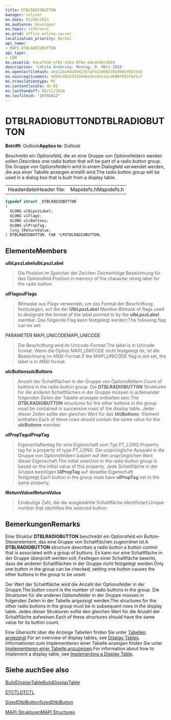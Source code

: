 ```yaml
---
title: DTBLRADIOBUTTON
manager: soliver
ms.date: 03/09/2015
ms.audience: Developer
ms.topic: reference
ms.prod: office-online-server
localization_priority: Normal
api_name:
- MAPI.DTBLRADIOBUTTON
api_type:
- COM
ms.assetid: 64cef938-ef6f-43bb-8f6e-d4cd4d6c9888
description: 'Letzte Änderung: Montag, 9. März 2015'
ms.openlocfilehash: dee12ba9da83d2167afe13d00270a900bf0d73d2
ms.sourcegitcommit: 9d60cd82b5413446e5bc8ace2cd689f683fb41a7
ms.translationtype: MT
ms.contentlocale: de-DE
ms.lasthandoff: 06/11/2018
ms.locfileid: "19791612"
---
```

# <a name="dtblradiobutton"></a><span data-ttu-id="aa36b-103">DTBLRADIOBUTTON</span><span class="sxs-lookup"><span data-stu-id="aa36b-103">DTBLRADIOBUTTON</span></span>

  
  
<span data-ttu-id="aa36b-104">**Betrifft**: Outlook</span><span class="sxs-lookup"><span data-stu-id="aa36b-104">**Applies to**: Outlook</span></span> 
  
<span data-ttu-id="aa36b-105">Beschreibt ein Optionsfeld, die an eine Gruppe von Optionsfeldern werden sollen.</span><span class="sxs-lookup"><span data-stu-id="aa36b-105">Describes one radio button that will be part of a radio button group.</span></span> <span data-ttu-id="aa36b-106">Die Gruppe von Optionsfeldern wird in einem Dialogfeld verwendet werden, die aus einer Tabelle anzeigen erstellt wird.</span><span class="sxs-lookup"><span data-stu-id="aa36b-106">The radio button group will be used in a dialog box that is built from a display table.</span></span>
  
|||
|:-----|:-----|
|<span data-ttu-id="aa36b-107">Headerdatei</span><span class="sxs-lookup"><span data-stu-id="aa36b-107">Header file:</span></span>  <br/> |<span data-ttu-id="aa36b-108">Mapidefs.h</span><span class="sxs-lookup"><span data-stu-id="aa36b-108">Mapidefs.h</span></span>  <br/> |
   
```cpp
typedef struct _DTBLRADIOBUTTON
{
  ULONG ulbLpszLabel;
  ULONG ulFlags;
  ULONG ulcButtons;
  ULONG ulPropTag;
  long lReturnValue;
} DTBLRADIOBUTTON, FAR *LPDTBLRADIOBUTTON;

```

## <a name="members"></a><span data-ttu-id="aa36b-109">Elemente</span><span class="sxs-lookup"><span data-stu-id="aa36b-109">Members</span></span>

 <span data-ttu-id="aa36b-110">**ulbLpszLabel**</span><span class="sxs-lookup"><span data-stu-id="aa36b-110">**ulbLpszLabel**</span></span>
  
> <span data-ttu-id="aa36b-111">Die Position im Speicher der Zeichen Zeichenfolge Bezeichnung für das Optionsfeld.</span><span class="sxs-lookup"><span data-stu-id="aa36b-111">Position in memory of the character string label for the radio button.</span></span>
    
 <span data-ttu-id="aa36b-112">**ulFlags**</span><span class="sxs-lookup"><span data-stu-id="aa36b-112">**ulFlags**</span></span>
  
> <span data-ttu-id="aa36b-113">Bitmaske aus Flags verwendet, um das Format der Beschriftung festzulegen, auf die der **UlbLpszLabel** Member.</span><span class="sxs-lookup"><span data-stu-id="aa36b-113">Bitmask of flags used to designate the format of the label pointed to by the **ulbLpszLabel** member.</span></span> <span data-ttu-id="aa36b-114">Das folgende Flag kann festgelegt werden:</span><span class="sxs-lookup"><span data-stu-id="aa36b-114">The following flag can be set:</span></span> 
    
<span data-ttu-id="aa36b-115">PARAMETER MAPI_UNICODE</span><span class="sxs-lookup"><span data-stu-id="aa36b-115">MAPI_UNICODE</span></span> 
  
> <span data-ttu-id="aa36b-116">Die Beschriftung wird im Unicode-Format.</span><span class="sxs-lookup"><span data-stu-id="aa36b-116">The label is in Unicode format.</span></span> <span data-ttu-id="aa36b-117">Wenn die Option MAPI_UNICODE nicht festgelegt ist, ist die Bezeichnung im ANSI-Format.</span><span class="sxs-lookup"><span data-stu-id="aa36b-117">If the MAPI_UNICODE flag is not set, the label is in ANSI format.</span></span>
    
 <span data-ttu-id="aa36b-118">**ulcButtons**</span><span class="sxs-lookup"><span data-stu-id="aa36b-118">**ulcButtons**</span></span>
  
> <span data-ttu-id="aa36b-119">Anzahl der Schaltflächen in der Gruppe von Optionsfeldern.</span><span class="sxs-lookup"><span data-stu-id="aa36b-119">Count of buttons in the radio button group.</span></span> <span data-ttu-id="aa36b-120">Die **DTBLRADIOBUTTON** Strukturen für die anderen Schaltflächen in der Gruppe müssen in aufeinander folgenden Zeilen der Tabelle anzeigen enthalten sein.</span><span class="sxs-lookup"><span data-stu-id="aa36b-120">The **DTBLRADIOBUTTON** structures for the other buttons in the group must be contained in successive rows of the display table.</span></span> <span data-ttu-id="aa36b-121">Jeder dieser Zeilen sollte den gleichen Wert für das **UlcButtons** -Element enthalten.</span><span class="sxs-lookup"><span data-stu-id="aa36b-121">Each of these rows should contain the same value for the **ulcButtons** member.</span></span> 
    
 <span data-ttu-id="aa36b-122">**ulPropTag**</span><span class="sxs-lookup"><span data-stu-id="aa36b-122">**ulPropTag**</span></span>
  
> <span data-ttu-id="aa36b-123">Eigenschaftentag für eine Eigenschaft vom Typ PT_LONG.</span><span class="sxs-lookup"><span data-stu-id="aa36b-123">Property tag for a property of type PT_LONG.</span></span> <span data-ttu-id="aa36b-124">Die ursprüngliche Auswahl in die Gruppe von Optionsfeldern basiert auf den ursprünglichen Wert dieser Eigenschaft.</span><span class="sxs-lookup"><span data-stu-id="aa36b-124">The initial selection in the radio button group is based on the initial value of this property.</span></span> <span data-ttu-id="aa36b-125">Jede Schaltfläche in der Gruppe benötigen **UlPropTag** auf dieselbe Eigenschaft festgelegt.</span><span class="sxs-lookup"><span data-stu-id="aa36b-125">Each button in the group must have **ulPropTag** set to the same property.</span></span> 
    
 <span data-ttu-id="aa36b-126">**lReturnValue**</span><span class="sxs-lookup"><span data-stu-id="aa36b-126">**lReturnValue**</span></span>
  
> <span data-ttu-id="aa36b-127">Eindeutige Zahl, die die ausgewählte Schaltfläche identifiziert.</span><span class="sxs-lookup"><span data-stu-id="aa36b-127">Unique number that identifies the selected button.</span></span>
    
## <a name="remarks"></a><span data-ttu-id="aa36b-128">Bemerkungen</span><span class="sxs-lookup"><span data-stu-id="aa36b-128">Remarks</span></span>

<span data-ttu-id="aa36b-129">Eine Struktur **DTBLRADIOBUTTON** beschreibt ein Optionsfeld ein Button-Steuerelement, das eine Gruppe von Schaltflächen zugeordnet ist.</span><span class="sxs-lookup"><span data-stu-id="aa36b-129">A **DTBLRADIOBUTTON** structure describes a radio button a button control that is associated with a group of buttons.</span></span> <span data-ttu-id="aa36b-130">Es kann nur eine Schaltfläche in der Gruppe überprüft werden soll; Festlegen einer Schaltfläche bewirkt, dass die anderen Schaltflächen in der Gruppe nicht festgelegt werden.</span><span class="sxs-lookup"><span data-stu-id="aa36b-130">Only one button in the group can be checked; setting one button causes the other buttons in the group to be unset.</span></span> 
  
<span data-ttu-id="aa36b-131">Der Wert der Schaltfläche wird die Anzahl der Optionsfelder in der Gruppe.</span><span class="sxs-lookup"><span data-stu-id="aa36b-131">The button count is the number of radio buttons in the group.</span></span> <span data-ttu-id="aa36b-132">Die Strukturen für die anderen Optionsfelder in der Gruppe müssen in folgenden Zeilen in der Tabelle angezeigt werden.</span><span class="sxs-lookup"><span data-stu-id="aa36b-132">The structures for the other radio buttons in the group must be in subsequent rows in the display table.</span></span> <span data-ttu-id="aa36b-133">Jedes dieser Strukturen sollte den gleichen Wert für die Anzahl der Schaltfläche aufweisen.</span><span class="sxs-lookup"><span data-stu-id="aa36b-133">Each of these structures should have the same value for its button count.</span></span>
  
<span data-ttu-id="aa36b-134">Eine Übersicht über die Anzeige Tabellen finden Sie unter [Tabellen angezeigt](display-tables.md).</span><span class="sxs-lookup"><span data-stu-id="aa36b-134">For an overview of display tables, see [Display Tables](display-tables.md).</span></span> <span data-ttu-id="aa36b-135">Informationen zum Implementieren einer Tabelle anzeigen finden Sie unter [Implementieren einer Tabelle anzuzeigen](display-table-implementation.md).</span><span class="sxs-lookup"><span data-stu-id="aa36b-135">For information about how to implement a display table, see [Implementing a Display Table](display-table-implementation.md).</span></span>
  
## <a name="see-also"></a><span data-ttu-id="aa36b-136">Siehe auch</span><span class="sxs-lookup"><span data-stu-id="aa36b-136">See also</span></span>



[<span data-ttu-id="aa36b-137">BuildDisplayTable</span><span class="sxs-lookup"><span data-stu-id="aa36b-137">BuildDisplayTable</span></span>](builddisplaytable.md)
  
[<span data-ttu-id="aa36b-138">DTCTL</span><span class="sxs-lookup"><span data-stu-id="aa36b-138">DTCTL</span></span>](dtctl.md)
  
[<span data-ttu-id="aa36b-139">SizedDtblButton</span><span class="sxs-lookup"><span data-stu-id="aa36b-139">SizedDtblButton</span></span>](sizeddtblbutton.md)


[<span data-ttu-id="aa36b-140">MAPI-Strukturen</span><span class="sxs-lookup"><span data-stu-id="aa36b-140">MAPI Structures</span></span>](mapi-structures.md)

